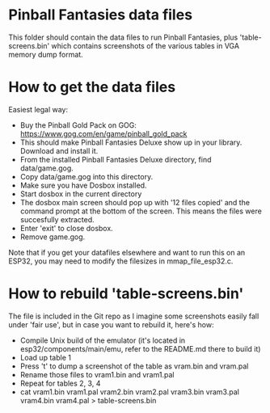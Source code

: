 # Pinball Fantasies data files

This folder should contain the data files to run Pinball Fantasies, plus 'table-screens.bin' which
contains screenshots of the various tables in VGA memory dump format.

# How to get the data files

Easiest legal way:
- Buy the Pinball Gold Pack on GOG: https://www.gog.com/en/game/pinball_gold_pack
- This should make Pinball Fantasies Deluxe show up in your library. Download and install it.
- From the installed Pinball Fantasies Deluxe directory, find data/game.gog.
- Copy data/game.gog into this directory.
- Make sure you have Dosbox installed.
- Start dosbox in the current directory
- The dosbox main screen should pop up with '12 files copied' and the command prompt at the bottom
  of the screen. This means the files were succesfully extracted.
- Enter 'exit' to close dosbox.
- Remove game.gog.

Note that if you get your datafiles elsewhere and want to run this on an ESP32, you may need
to modify the filesizes in mmap_file_esp32.c.

# How to rebuild 'table-screens.bin'

The file is included in the Git repo as I imagine some screenshots easily fall under 'fair use',
but in case you want to rebuild it, here's how:

- Compile Unix build of the emulator (it's located in esp32/components/main/emu, refer to
  the README.md there to build it)
- Load up table 1
- Press 't' to dump a screenshot of the table as vram.bin and vram.pal
- Rename those files to vram1.bin and vram1.pal
- Repeat for tables 2, 3, 4
- cat vram1.bin vram1.pal vram2.bin vram2.pal vram3.bin vram3.pal vram4.bin vram4.pal > table-screens.bin

